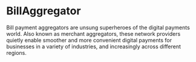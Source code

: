# BillAggregator
Bill payment aggregators are unsung superheroes of the digital payments world. Also known as merchant aggregators, these network providers quietly enable smoother and more convenient digital payments for businesses in a variety of industries, and increasingly across different regions.
